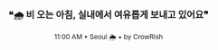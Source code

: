 <div align="center">

<br>

<h3>❝🌧️ 비 오는 아침, 실내에서 여유롭게 보내고 있어요❞</h3>

<sub>11:00 AM • Seoul 🌦️ • by CrowRish</sub>

<br>

</div>